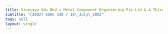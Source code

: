 ```yaml
---
title: Sinojaya Sdn Bhd v Metal Component Engineering Pte Ltd & A Third Party
subtitle: "[2002] SGHC 148 / 15\_July\_2002"
tags: null
layout: single
---
```


